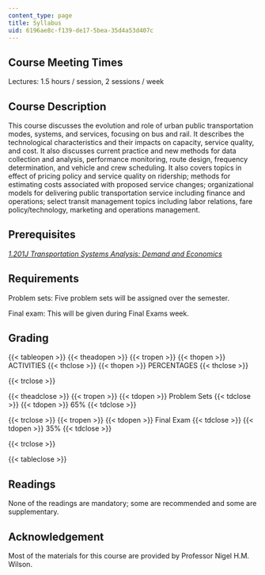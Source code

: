 ```yaml
---
content_type: page
title: Syllabus
uid: 6196ae8c-f139-de17-5bea-35d4a53d407c
---
```


Course Meeting Times
--------------------

Lectures: 1.5 hours / session, 2 sessions / week

Course Description
------------------

This course discusses the evolution and role of urban public transportation modes, systems, and services, focusing on bus and rail. It describes the technological characteristics and their impacts on capacity, service quality, and cost. It also discusses current practice and new methods for data collection and analysis, performance monitoring, route design, frequency determination, and vehicle and crew scheduling. It also covers topics in effect of pricing policy and service quality on ridership; methods for estimating costs associated with proposed service changes; organizational models for delivering public transportation service including finance and operations; select transit management topics including labor relations, fare policy/technology, marketing and operations management.

Prerequisites
-------------

[_1.201J Transportation Systems Analysis: Demand and Economics_](/courses/1-201j-transportation-systems-analysis-demand-and-economics-fall-2008)

Requirements
------------

Problem sets: Five problem sets will be assigned over the semester.

Final exam: This will be given during Final Exams week.

Grading
-------

{{< tableopen >}}
{{< theadopen >}}
{{< tropen >}}
{{< thopen >}}
ACTIVITIES
{{< thclose >}}
{{< thopen >}}
PERCENTAGES
{{< thclose >}}

{{< trclose >}}

{{< theadclose >}}
{{< tropen >}}
{{< tdopen >}}
Problem Sets
{{< tdclose >}}
{{< tdopen >}}
65%
{{< tdclose >}}

{{< trclose >}}
{{< tropen >}}
{{< tdopen >}}
Final Exam
{{< tdclose >}}
{{< tdopen >}}
35%
{{< tdclose >}}

{{< trclose >}}

{{< tableclose >}}

Readings
--------

None of the readings are mandatory; some are recommended and some are supplementary.

Acknowledgement
---------------

Most of the materials for this course are provided by Professor Nigel H.M. Wilson.